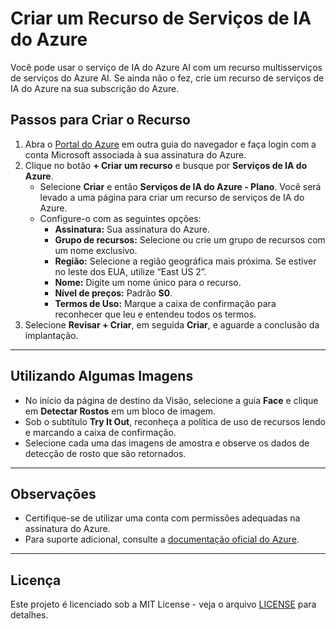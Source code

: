 # Criar um Recurso de Serviços de IA do Azure

Você pode usar o serviço de IA do Azure AI com um recurso multisserviços de serviços do Azure AI. Se ainda não o fez, crie um recurso de serviços de IA do Azure na sua subscrição do Azure.

## Passos para Criar o Recurso

1. Abra o [Portal do Azure](https://portal.azure.com) em outra guia do navegador e faça login com a conta Microsoft associada à sua assinatura do Azure.
2. Clique no botão **+ Criar um recurso** e busque por **Serviços de IA do Azure**.
    - Selecione **Criar** e então **Serviços de IA do Azure - Plano**. Você será levado a uma página para criar um recurso de serviços de IA do Azure.
    - Configure-o com as seguintes opções:  
      - **Assinatura:** Sua assinatura do Azure.  
      - **Grupo de recursos:** Selecione ou crie um grupo de recursos com um nome exclusivo.  
      - **Região:** Selecione a região geográfica mais próxima. Se estiver no leste dos EUA, utilize “East US 2”.  
      - **Nome:** Digite um nome único para o recurso.  
      - **Nível de preços:** Padrão **S0**.  
      - **Termos de Uso:** Marque a caixa de confirmação para reconhecer que leu e entendeu todos os termos.
3. Selecione **Revisar + Criar**, em seguida **Criar**, e aguarde a conclusão da implantação.

---

## Utilizando Algumas Imagens

- No início da página de destino da Visão, selecione a guia **Face** e clique em **Detectar Rostos** em um bloco de imagem.
- Sob o subtítulo **Try It Out**, reconheça a política de uso de recursos lendo e marcando a caixa de confirmação.
- Selecione cada uma das imagens de amostra e observe os dados de detecção de rosto que são retornados.

---

## Observações
- Certifique-se de utilizar uma conta com permissões adequadas na assinatura do Azure.
- Para suporte adicional, consulte a [documentação oficial do Azure](https://learn.microsoft.com/azure/).

---

## Licença
Este projeto é licenciado sob a MIT License - veja o arquivo [LICENSE](LICENSE) para detalhes.
